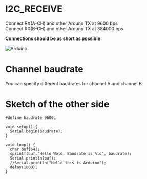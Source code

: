 # I2C_RECEIVE

Connect RX(A-CH) and other Arduno TX at 9600 bps   
Connect RX(B-CH) and other Arduno TX at 384000 bps   

__Connections should be as short as possible__

![Arduino](https://user-images.githubusercontent.com/6020549/71318829-8bca1000-24d9-11ea-829b-4a07f90ac1e9.jpg)

# Channel baudrate
You can specify different baudrates for channel A and channel B

# Sketch of the other side
```
#define baudrate 9600L

void setup() {
  Serial.begin(baudrate);
}

void loop() {
  char buf[64];
  sprintf(buf,"Hello Wold, Baudrate is %ld", baudrate);
  Serial.println(buf);
  //Serial.println("Hello this is Arduino");
  delay(1000);
}
```

